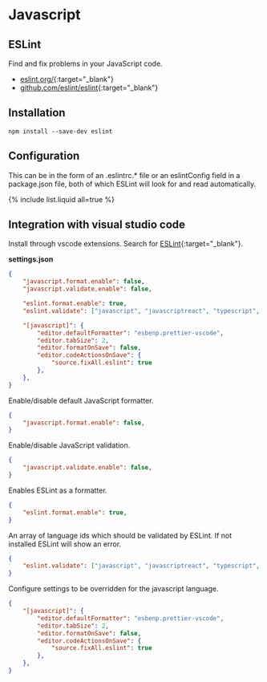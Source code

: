 # Javascript

## ESLint

Find and fix problems in your JavaScript code.

- [eslint.org/](https://eslint.org/){:target="_blank"}
- [github.com/eslint/eslint](https://github.com/eslint/eslint){:target="_blank"}

## Installation

```shell
npm install --save-dev eslint
```

## Configuration

This can be in the form of an .eslintrc.* file or an eslintConfig field in a package.json file, both of which ESLint will look for and read automatically.

{% include list.liquid all=true %}

## Integration with visual studio code

Install through vscode extensions. Search for [ESLint](https://marketplace.visualstudio.com/items?itemName=dbaeumer.vscode-eslint){:target="_blank"}.

**settings.json**

```json
{
    "javascript.format.enable": false,
    "javascript.validate.enable": false,

    "eslint.format.enable": true,
    "eslint.validate": ["javascript", "javascriptreact", "typescript", "typescriptreact"],

    "[javascript]": {
        "editor.defaultFormatter": "esbenp.prettier-vscode",
        "editor.tabSize": 2,
        "editor.formatOnSave": false,
        "editor.codeActionsOnSave": {
            "source.fixAll.eslint": true
        },
    },
}
```

Enable/disable default JavaScript formatter.

```json
{
    "javascript.format.enable": false,
}
```

Enable/disable JavaScript validation.

```json
{
    "javascript.validate.enable": false,
}
```

Enables ESLint as a formatter.

```json
{
    "eslint.format.enable": true,
}
```

An array of language ids which should be validated by ESLint. If not installed ESLint will show an error.

```json
{
    "eslint.validate": ["javascript", "javascriptreact", "typescript", "typescriptreact"],
}
```

Configure settings to be overridden for the javascript language.

```json
{
    "[javascript]": {
        "editor.defaultFormatter": "esbenp.prettier-vscode",
        "editor.tabSize": 2,
        "editor.formatOnSave": false,
        "editor.codeActionsOnSave": {
            "source.fixAll.eslint": true
        },
    },
}
```
